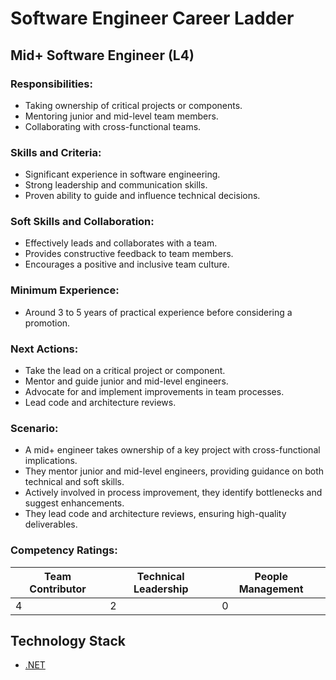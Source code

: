 # Software Engineer Career Ladder

## Mid+ Software Engineer (L4)

### Responsibilities:
- Taking ownership of critical projects or components.
- Mentoring junior and mid-level team members.
- Collaborating with cross-functional teams.

### Skills and Criteria:
- Significant experience in software engineering.
- Strong leadership and communication skills.
- Proven ability to guide and influence technical decisions.

### Soft Skills and Collaboration:
- Effectively leads and collaborates with a team.
- Provides constructive feedback to team members.
- Encourages a positive and inclusive team culture.

### Minimum Experience:
- Around 3 to 5 years of practical experience before considering a promotion.

### Next Actions:
- Take the lead on a critical project or component.
- Mentor and guide junior and mid-level engineers.
- Advocate for and implement improvements in team processes.
- Lead code and architecture reviews.

### Scenario:
- A mid+ engineer takes ownership of a key project with cross-functional implications.
- They mentor junior and mid-level engineers, providing guidance on both technical and soft skills.
- Actively involved in process improvement, they identify bottlenecks and suggest enhancements.
- They lead code and architecture reviews, ensuring high-quality deliverables.

### Competency Ratings:
| Team Contributor | Technical Leadership | People Management |
| ---------------- | -------------------- | ----------------- |
|         4        |          2           |         0         |

## Technology Stack
- [.NET](Technology%20Stack/.Net/Level%204.md)
